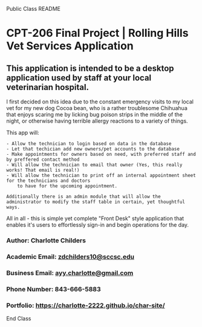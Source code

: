 ﻿Public Class README
# CPT-206 Final Project | Rolling Hills Vet Services Application
## This application is intended to be a desktop application used by staff at your local veterinarian hospital.

I first decided on this idea due to the constant emergency visits to my local vet for my new dog Cocoa bean,
who is a rather troublesome Chihuahua that enjoys scaring me by licking bug poison strips in the middle of the night,
or otherwise having terrible allergy reactions to a variety of things.

This app will:

	- Allow the technician to login based on data in the database
	- Let that techician add new owners/pet accounts to the database
	- Make appointments for owners based on need, with preferred staff and by preffered contact method
	- Will allow the technician to email that owner (Yes, this really works! That email is real!)
	- Will allow the technician to print off an internal appointment sheet for the technicians and doctors
		to have for the upcoming appointment.

	Additionally there is an admin module that will allow the administrator to modify the staff table in certain, yet thoughtful ways.


All in all - this is simple yet complete "Front Desk" style application that enables it's users to effortlessly sign-in
and begin operations for the day.

### Author: Charlotte Childers
### Academic Email: zdchilders10@sccsc.edu
### Business Email: ayy.charlotte@gmail.com
### Phone Number: 843-666-5883
### Portfolio:  https://charlotte-2222.github.io/char-site/
End Class
